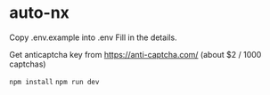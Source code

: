 # auto-nx

Copy .env.example into .env
Fill in the details.

Get anticaptcha key from https://anti-captcha.com/ (about \$2 / 1000 captchas)

`npm install`
`npm run dev`
